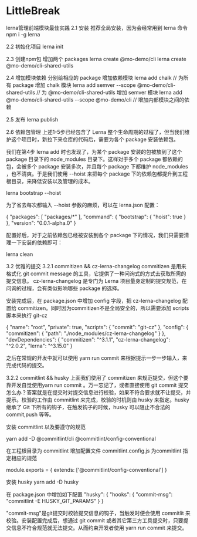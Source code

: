 # LittleBreak
lerna管理前端模块最佳实践
2.1 安装
推荐全局安装，因为会经常用到 lerna 命令
npm i -g lerna

2.2 初始化项目
lerna init

2.3 创建npm包
增加两个 packages
lerna create @mo-demo/cli
lerna create @mo-demo/cli-shared-utils

2.4 增加模块依赖
分别给相应的 package 增加依赖模块
lerna add chalk // 为所有 package 增加 chalk 模块 
lerna add semver --scope @mo-demo/cli-shared-utils // 为 @mo-demo/cli-shared-utils 增加 semver 模块 
lerna add @mo-demo/cli-shared-utils --scope @mo-demo/cli // 增加内部模块之间的依赖

2.5 发布
lerna publish

2.6 依赖包管理
上述1-5步已经包含了 Lerna 整个生命周期的过程了，但当我们维护这个项目时，新拉下来仓库的代码后，需要为各个 package 安装依赖包。

我们在第4步 lerna add 时也发现了，为某个 package 安装的包被放到了这个 package 目录下的 node_modules 目录下。这样对于多个 package 都依赖的包，会被多个 package 安装多次，并且每个 package 下都维护 node_modules ，也不清爽。于是我们使用 --hoist 来把每个 package 下的依赖包都提升到工程根目录，来降低安装以及管理的成本。

lerna bootstrap --hoist

为了省去每次都输入 --hoist 参数的麻烦，可以在 lerna.json 配置：

{
"packages": [
"packages/*"
],
"command": {
"bootstrap": {
"hoist": true
}
},
"version": "0.0.1-alpha.0"
}

配置好后，对于之前依赖包已经被安装到各个 package 下的情况，我们只需要清理一下安装的依赖即可：

lerna clean


3.2 优雅的提交
3.2.1 commitizen && cz-lerna-changelog
commitizen 是用来格式化 git commit message 的工具，它提供了一种问询式的方式去获取所需的提交信息。
cz-lerna-changelog 是专门为 Lerna 项目量身定制的提交规范，在问询的过程，会有类似影响哪些 package 的选择。

安装完成后，在 package.json 中增加 config 字段，把 cz-lerna-changelog 配置给 commitizen。同时因为commitizen不是全局安全的，所以需要添加 scripts 脚本来执行 git-cz

{
"name": "root",
"private": true,
"scripts": {
"commit": "git-cz"
},
"config": {
"commitizen": {
"path": "./node_modules/cz-lerna-changelog"
}
},
"devDependencies": {
"commitizen": "^3.1.1",
"cz-lerna-changelog": "^2.0.2",
"lerna": "^3.15.0"
}

之后在常规的开发中就可以使用 yarn run commit 来根据提示一步一步输入，来完成代码的提交。

3.2.2 commitlint && husky
上面我们使用了 commitizen 来规范提交，但这个要靠开发自觉使用yarn run commit 。万一忘记了，或者直接使用 git commit 提交怎么办？答案就是在提交时对提交信息进行校验，如果不符合要求就不让提交，并提示。校验的工作由 commitlint 来完成，校验的时机则由 husky 来指定。husky 继承了 Git 下所有的钩子，在触发钩子的时候，husky 可以阻止不合法的 commit,push 等等。

安装 commitlint 以及要遵守的规范

yarn add -D @commitlint/cli @commitlint/config-conventional

在工程根目录为 commitlint 增加配置文件 commitlint.config.js 为commitlint 指定相应的规范

module.exports = { 
extends: ['@commitlint/config-conventional'] 
}

安装 husky
yarn add -D husky

在 package.json 中增加如下配置
"husky": { 
"hooks": { 
"commit-msg": "commitlint -E HUSKY_GIT_PARAMS" 
}
}

"commit-msg"是git提交时校验提交信息的钩子，当触发时便会使用 commitlit 来校验。安装配置完成后，想通过 git commit 或者其它第三方工具提交时，只要提交信息不符合规范就无法提交。从而约束开发者使用 yarn run commit 来提交。

